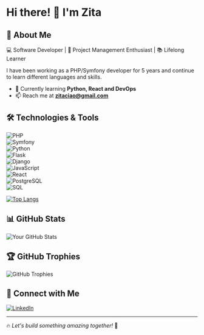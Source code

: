 # Hi there! 👋 I'm Zita 

## 🚀 About Me  
💻 Software Developer | 🎨 Project Management Enthusiast | 📚 Lifelong Learner  

I have been working as a PHP/Symfony developer for 5 years and continue to learn different languages and skills.

- 🌱 Currently learning **Python, React and DevOps**
- 📫 Reach me at **zitaciao@gmail.com**  
<!-- - 🌍 Check out my portfolio: [LinkedIn](https://www.linkedin.com/in/zitavan/)  -->

## 🛠️ Technologies & Tools  
![PHP](https://img.shields.io/badge/-PHP-777BB4?style=flat&logo=php&logoColor=white)  
![Symfony](https://img.shields.io/badge/-Symfony-000000?style=flat&logo=symfony&logoColor=white)  
![Python](https://img.shields.io/badge/-Python-3776AB?style=flat&logo=python&logoColor=white)  
![Flask](https://img.shields.io/badge/-Flask-000000?style=flat&logo=flask&logoColor=white)  
![Django](https://img.shields.io/badge/-Django-092E20?style=flat&logo=django&logoColor=white)  
![JavaScript](https://img.shields.io/badge/-JavaScript-F7DF1E?style=flat&logo=javascript&logoColor=black)  
![React](https://img.shields.io/badge/-React-61DAFB?style=flat&logo=react&logoColor=black)  
![PostgreSQL](https://img.shields.io/badge/-PostgreSQL-336791?style=flat&logo=postgresql&logoColor=white)  
![SQL](https://img.shields.io/badge/-SQL-4479A1?style=flat&logo=amazon-dynamodb&logoColor=white)   

[![Top Langs](https://github-readme-stats.vercel.app/api/top-langs/?username=anuraghazra&layout=compact)](https://github.com/anuraghazra/github-readme-stats)

## 📊 GitHub Stats  
![Your GitHub Stats](https://github-readme-stats.vercel.app/api?username=ZitaNguyen&show_icons=true&theme=radical)  

## 🏆 GitHub Trophies  
![GitHub Trophies](https://github-profile-trophy.vercel.app/?username=ZitaNguyen&theme=onedark)  

## 🔗 Connect with Me  
[![LinkedIn](https://img.shields.io/badge/-LinkedIn-blue?style=flat&logo=Linkedin&logoColor=white)](https://linkedin.com/in/zitavan)  
<!-- [![Twitter](https://img.shields.io/badge/-Twitter-blue?style=flat&logo=twitter&logoColor=white)](https://twitter.com/yourprofile)  -->

---

🔥 *Let's build something amazing together!* 🚀  


